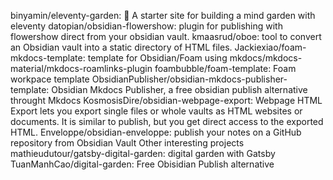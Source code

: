 binyamin/eleventy-garden: 🌱 A starter site for building a mind garden with eleventy
datopian/obsidian-flowershow: plugin for publishing with flowershow direct from your obsidian vault.
kmaasrud/oboe: tool to convert an Obsidian vault into a static directory of HTML files.
Jackiexiao/foam-mkdocs-template: template for Obsidian/Foam using mkdocs/mkdocs-material/mkdocs-roamlinks-plugin
foambubble/foam-template: Foam workpace template
ObsidianPublisher/obsidian-mkdocs-publisher-template: Obsidian Mkdocs Publisher, a free obsidian publish alternative throught Mkdocs
KosmosisDire/obsidian-webpage-export: Webpage HTML Export lets you export single files or whole vaults as HTML websites or documents. It is similar to publish, but you get direct access to the exported HTML.
Enveloppe/obsidian-enveloppe: publish your notes on a GitHub repository from Obsidian Vault
Other interesting projects
mathieudutour/gatsby-digital-garden: digital garden with Gatsby
TuanManhCao/digital-garden: Free Obisidian Publish alternative